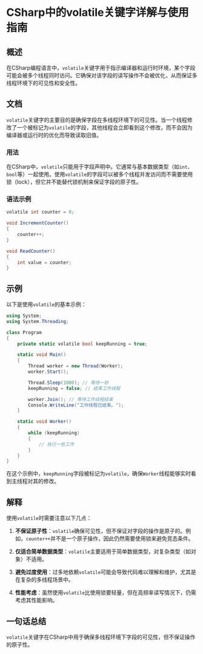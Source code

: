 <!--
Meta Description: # CSharp中的volatile关键字详解与使用指南 ## 概述 在CSharp编程语言中，`volatile`关键字用于指示编译器和运行时环境，某个字段可能会被多个线程同时访问。它确保对该字段的读写操作不会被优化，从而保证多线程环境下的可见性和安全性。 ## 文档 `volatile`关键字的...
Meta Keywords: volatile, worker, counter, void, keeprunning
-->

# CSharp中的volatile关键字详解与使用指南

## 概述
在CSharp编程语言中，`volatile`关键字用于指示编译器和运行时环境，某个字段可能会被多个线程同时访问。它确保对该字段的读写操作不会被优化，从而保证多线程环境下的可见性和安全性。

## 文档
`volatile`关键字的主要目的是确保字段在多线程环境下的可见性。当一个线程修改了一个被标记为`volatile`的字段，其他线程会立即看到这个修改，而不会因为编译器或运行时的优化而导致读取旧值。

### 用法
在CSharp中，`volatile`只能用于字段声明中。它通常与基本数据类型（如`int`、`bool`等）一起使用。使用`volatile`的字段可以被多个线程并发访问而不需要使用锁（lock），但它并不能替代锁机制来保证字段的原子性。

### 语法示例
```csharp
volatile int counter = 0;

void IncrementCounter()
{
    counter++;
}

void ReadCounter()
{
    int value = counter;
}
```

## 示例
以下是使用`volatile`的基本示例：

```csharp
using System;
using System.Threading;

class Program
{
    private static volatile bool keepRunning = true;

    static void Main()
    {
        Thread worker = new Thread(Worker);
        worker.Start();

        Thread.Sleep(1000); // 等待一秒
        keepRunning = false; // 结束工作线程

        worker.Join(); // 等待工作线程结束
        Console.WriteLine("工作线程已结束。");
    }

    static void Worker()
    {
        while (keepRunning)
        {
            // 执行一些工作
        }
    }
}
```

在这个示例中，`keepRunning`字段被标记为`volatile`，确保`Worker`线程能够实时看到主线程对其的修改。

## 解释
使用`volatile`时需要注意以下几点：

1. **不保证原子性**：`volatile`确保可见性，但不保证对字段的操作是原子的。例如，`counter++`并不是一个原子操作，因此仍然需要使用锁来避免竞态条件。
   
2. **仅适合简单数据类型**：`volatile`主要适用于简单数据类型，对复杂类型（如对象）不适用。

3. **避免过度使用**：过多地依赖`volatile`可能会导致代码难以理解和维护，尤其是在复杂的多线程场景中。

4. **性能考虑**：虽然使用`volatile`比使用锁要轻量，但在高频率读写情况下，仍需考虑其性能影响。

## 一句话总结
`volatile`关键字在CSharp中用于确保多线程环境下字段的可见性，但不保证操作的原子性。